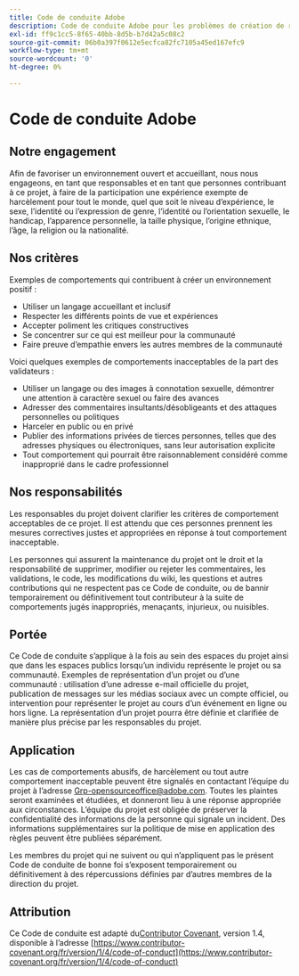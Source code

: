 ```yaml
---
title: Code de conduite Adobe
description: Code de conduite Adobe pour les problèmes de création de rapports et l’envoi de modifications
exl-id: ff9c1cc5-8f65-40bb-8d5b-b7d42a5c08c2
source-git-commit: 06b0a397f0612e5ecfca82fc7105a45ed167efc9
workflow-type: tm+mt
source-wordcount: '0'
ht-degree: 0%

---
```


# Code de conduite Adobe

## Notre engagement

Afin de favoriser un environnement ouvert et accueillant, nous nous engageons, en tant que responsables et en tant que personnes contribuant à ce projet, à faire de la participation une expérience exempte de harcèlement pour tout le monde, quel que soit le niveau d’expérience, le sexe, l’identité ou l’expression de genre, l’identité ou l’orientation sexuelle, le handicap, l’apparence personnelle, la taille physique, l’origine ethnique, l’âge, la religion ou la nationalité.

## Nos critères

Exemples de comportements qui contribuent à créer un environnement positif :

* Utiliser un langage accueillant et inclusif
* Respecter les différents points de vue et expériences
* Accepter poliment les critiques constructives
* Se concentrer sur ce qui est meilleur pour la communauté
* Faire preuve d’empathie envers les autres membres de la communauté

Voici quelques exemples de comportements inacceptables de la part des validateurs :

* Utiliser un langage ou des images à connotation sexuelle, démontrer une attention à caractère sexuel ou faire des avances
* Adresser des commentaires insultants/désobligeants et des attaques personnelles ou politiques
* Harceler en public ou en privé
* Publier des informations privées de tierces personnes, telles que des adresses physiques ou électroniques, sans leur autorisation explicite
* Tout comportement qui pourrait être raisonnablement considéré comme inapproprié dans le cadre professionnel

## Nos responsabilités

Les responsables du projet doivent clarifier les critères de comportement acceptables de ce projet. Il est attendu que ces personnes prennent les mesures correctives justes et appropriées en réponse à tout comportement inacceptable.

Les personnes qui assurent la maintenance du projet ont le droit et la responsabilité de supprimer, modifier ou rejeter les commentaires, les validations, le code, les modifications du wiki, les questions et autres contributions qui ne respectent pas ce Code de conduite, ou de bannir temporairement ou définitivement tout contributeur à la suite de comportements jugés inappropriés, menaçants, injurieux, ou nuisibles.

## Portée

Ce Code de conduite s’applique à la fois au sein des espaces du projet ainsi que dans les espaces publics lorsqu’un individu représente le projet ou sa communauté. Exemples de représentation d’un projet ou d’une communauté : utilisation d’une adresse e-mail officielle du projet, publication de messages sur les médias sociaux avec un compte officiel, ou intervention pour représenter le projet au cours d’un événement en ligne ou hors ligne. La représentation d’un projet pourra être définie et clarifiée de manière plus précise par les responsables du projet.

## Application

Les cas de comportements abusifs, de harcèlement ou tout autre comportement inacceptable peuvent être signalés en contactant l’équipe du projet à l’adresse Grp-opensourceoffice@adobe.com. Toutes les plaintes seront examinées et étudiées, et donneront lieu à une réponse appropriée aux circonstances. L’équipe du projet est obligée de préserver la confidentialité des informations de la personne qui signale un incident.
Des informations supplémentaires sur la politique de mise en application des règles peuvent être publiées séparément.

Les membres du projet qui ne suivent ou qui n’appliquent pas le présent Code de conduite de bonne foi s’exposent temporairement ou définitivement à des répercussions définies par d’autres membres de la direction du projet.

## Attribution

Ce Code de conduite est adapté du[Contributor Covenant](https://contributor-covenant.org), version 1.4,
disponible à l’adresse [https://www.contributor-covenant.org/fr/version/1/4/code-of-conduct](https://www.contributor-covenant.org/fr/version/1/4/code-of-conduct)
